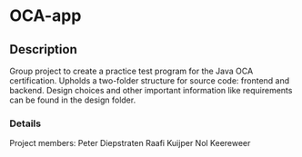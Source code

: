 # OCA-app
## Description
Group project to create a practice test program for the Java OCA certification.
Upholds a two-folder structure for source code: frontend and backend.
Design choices and other important information like requirements can be found in the design folder.

### Details
Project members:
Peter Diepstraten
Raafi Kuijper
Nol Keereweer
